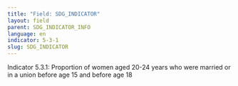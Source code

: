 ```yaml
---
title: "Field: SDG_INDICATOR"
layout: field
parent: SDG_INDICATOR_INFO
language: en
indicator: 5-3-1
slug: SDG_INDICATOR
---
```

Indicator 5.3.1: Proportion of women aged 20-24 years who were married or in a union before age 15 and before age 18